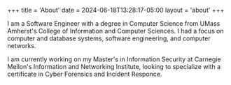 +++
title = 'About'
date = 2024-06-18T13:28:17-05:00
layout = 'about'
+++

I am a Software Engineer with a degree in Computer Science from UMass Amherst's College of Information and Computer Sciences. I had a focus on computer and database systems, software engineering, and computer networks.

I am currently working on my Master's in Information Security at Carnegie Mellon's Information and Networking Institute, looking to specialize with a certificate in Cyber Forensics and Incident Responce.
